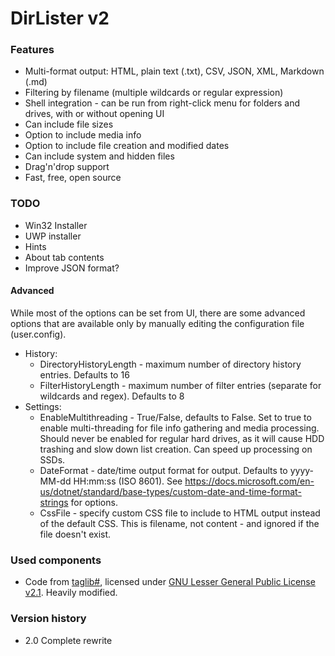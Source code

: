 # DirLister v2


### Features
* Multi-format output: HTML, plain text (.txt), CSV, JSON, XML, Markdown (.md)
* Filtering by filename (multiple wildcards or regular expression)
* Shell integration -  can be run from right-click menu for folders and drives, with or without opening UI
* Can include file sizes
* Option to include media info
* Option to include file creation and modified dates
* Can include system and hidden files
* Drag'n'drop support
* Fast, free, open source

### TODO
* Win32 Installer
* UWP installer
* Hints
* About tab contents
* Improve JSON format?

#### Advanced
While most of the options can be set from UI, there are some advanced options that are available only by manually editing the configuration file (user.config).
* History:
	* DirectoryHistoryLength - maximum number of directory history entries. Defaults to 16
	* FilterHistoryLength - maximum number of filter entries (separate for wildcards and regex). Defaults to 8
* Settings:
    * EnableMultithreading - True/False, defaults to False. Set to true to enable multi-threading for file info gathering and media processing. Should never be enabled for regular hard drives, as it will cause HDD trashing and slow down list creation. Can speed up processing on SSDs.
	* DateFormat - date/time output format for output. Defaults to yyyy-MM-dd HH:mm:ss (ISO 8601). See https://docs.microsoft.com/en-us/dotnet/standard/base-types/custom-date-and-time-format-strings  for options.
	* CssFile - specify custom CSS file to include to HTML output instead of the default CSS. This is filename, not content - and ignored if the file doesn't exist.

### Used components

* Code from [taglib#](https://github.com/mono/taglib-sharp), licensed under [GNU Lesser General Public License v2.1](https://github.com/mono/taglib-sharp/blob/master/COPYING). Heavily modified.


### Version history
* 2.0 Complete rewrite